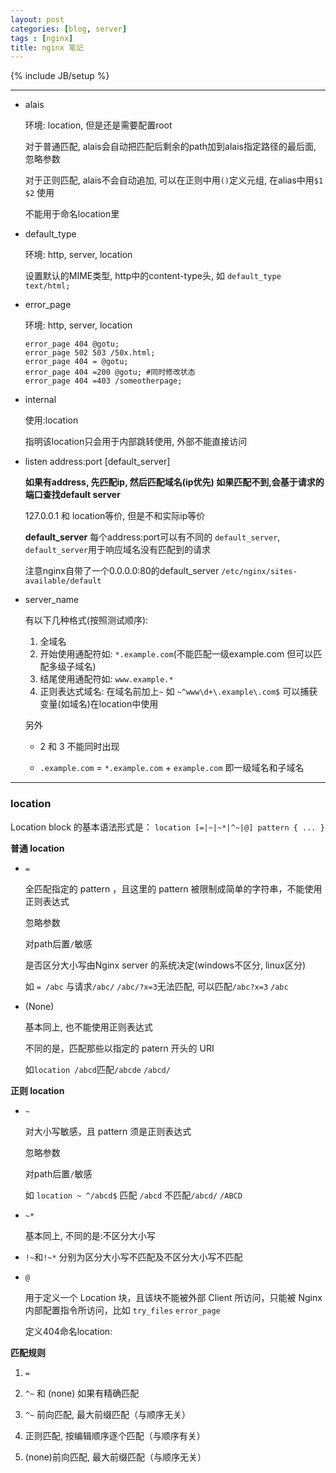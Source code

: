 ```yaml
---
layout: post
categories: [blog, server]
tags : [nginx]
title: nginx 笔记
---
```

{% include JB/setup %}

---

* alais

  环境: location, 但是还是需要配置root

  对于普通匹配, alais会自动把匹配后剩余的path加到alais指定路径的最后面, 忽略参数

  对于正则匹配, alais不会自动追加, 可以在正则中用`()`定义元组, 在alias中用`$1` `$2` 使用

  不能用于命名location里

* default_type

  环境: http, server, location

  设置默认的MIME类型, http中的content-type头, 如 `default_type text/html;`

* error_page

  环境: http, server, location

      error_page 404 @gotu;
      error_page 502 503 /50x.html;
      error_page 404 = @gotu;
      error_page 404 =200 @gotu; #同时修改状态
      error_page 404 =403 /someotherpage;

* internal

  使用:location

  指明该location只会用于内部跳转使用, 外部不能直接访问

* listen address:port [default_server]

  **如果有address, 先匹配ip, 然后匹配域名(ip优先) 如果匹配不到,会基于请求的端口查找default server**

  127.0.0.1 和 location等价, 但是不和实际ip等价

  **default_server** 每个address:port可以有不同的 `default_server`, `default_server`用于响应域名没有匹配到的请求

  注意nginx自带了一个0.0.0.0:80的default_server `/etc/nginx/sites-available/default`

* server_name

  有以下几种格式(按照测试顺序):

  1. 全域名
  2. 开始使用通配符如: `*.example.com`(不能匹配一级example.com 但可以匹配多级子域名)
  3. 结尾使用通配符如: `www.example.*`
  4. 正则表达式域名: 在域名前加上`~` 如 `~^www\d+\.example\.com$` 可以捕获变量(如域名)在location中使用

  另外

  * 2 和 3 不能同时出现

  * `.example.com` = `*.example.com` + `example.com` 即一级域名和子域名

---

### location

Location block 的基本语法形式是： `location [=|~|~*|^~|@] pattern { ... }`

**普通 location**

* `=`

  全匹配指定的 pattern ，且这里的 pattern 被限制成简单的字符串，不能使用正则表达式

  忽略参数

  对path后置`/`敏感

  是否区分大小写由Nginx server 的系统决定(windows不区分, linux区分)

  如 `= /abc` 与请求`/abc/` `/abc/?x=3`无法匹配, 可以匹配`/abc?x=3` `/abc`

* (None)

  基本同上, 也不能使用正则表达式

  不同的是，匹配那些以指定的 patern 开头的 URI

  如`location /abcd`匹配`/abcde` `/abcd/`


**正则 location**

* `~`

  对大小写敏感，且 pattern 须是正则表达式

  忽略参数

  对path后置`/`敏感

  如 `location ~ ^/abcd$` 匹配 `/abcd` 不匹配`/abcd/` `/ABCD`

* `~*`

  基本同上, 不同的是:不区分大小写

* `!~`和`!~*` 分别为区分大小写不匹配及不区分大小写不匹配

* `@`

  用于定义一个 Location 块，且该块不能被外部 Client 所访问，只能被 Nginx 内部配置指令所访问，比如 `try_files` `error_page`

  定义404命名location:



**匹配规则**

1. `=`

2. `^~` 和 (none) 如果有精确匹配

3. `^~` 前向匹配, 最大前缀匹配（与顺序无关）

4. 正则匹配, 按编辑顺序逐个匹配（与顺序有关）

5. (none)前向匹配, 最大前缀匹配（与顺序无关）
